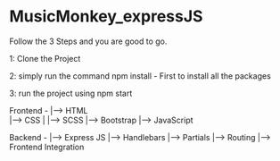 # MusicMonkey_expressJS


Follow the 3 Steps and you are good to go.

1: Clone the Project

2: simply run the command npm install - First to install all the packages

3: run the project using npm start


Frontend -
          |-->  HTML             
          |-->  CSS 
          |        |--> SCSS
          |-->  Bootstrap
          |-->  JavaScript

Backend - 
        |--> Express JS
                |--> Handlebars
                |--> Partials
                |--> Routing
                |--> Frontend Integration
